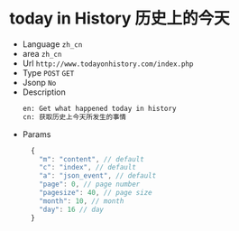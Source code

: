 # today in History 历史上的今天
* Language `zh_cn`
* area `zh_cn`
* Url `http://www.todayonhistory.com/index.php`
* Type `POST` `GET`
* Jsonp `No`
* Description
  ```html
  en: Get what happened today in history
  cn: 获取历史上今天所发生的事情
  ```
* Params
  ```javascript
    {
      "m": "content", // default
      "c": "index", // default
      "a": "json_event", // default
      "page": 0, // page number
      "pagesize": 40, // page size
      "month": 10, // month
      "day": 16 // day
    }
  ```
